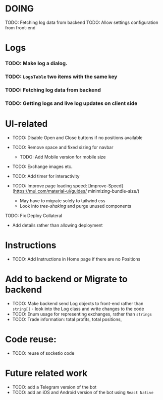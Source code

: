 # DOING
TODO: Fetching log data from backend
TODO: Allow settings configuration from front-end


# Logs
### TODO: Make log a dialog.
### TODO: `LogsTable` two items with the same key
### TODO: Fetching log data from backend
### TODO: Getting logs and live log updates on client side


# UI-related
- TODO: Disable Open and Close buttons if no positions available

- TODO: Remove space and fixed sizing for navbar
    - TODO: Add Mobile version for mobile size

- TODO: Exchange images etc.
- TODO: Add timer for interactivity

- TODO: Improve page loading speed: [Improve-Speed](https://mui.com/material-ui/guides/
minimizing-bundle-size/)
    - May have to migrate solely to tailwind css
    - Look into _tree-shaking_ and purge unused components

TODO: Fix Deploy Collateral
- Add details rather than allowing deployment

# Instructions
- TODO: Add Instructions in Home page if there are no Positions


# Add to backend or Migrate to backend
- TODO: Make backend send Log objects to front-end rather than `string[]` - look into the Log class and write changes to the code
- TODO: Enum usage for representing exchanges, rather than `strings`
- TODO: Trade information: total profits, total positions, 

# Code reuse:
- TODO: reuse of socketio code



# Future related work
- TODO: add a Telegram version of the bot
- TODO: add an iOS and Android version of the bot using `React Native`
